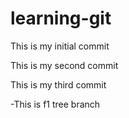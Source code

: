 # learning-git

This is my initial commit

This is my second commit

This is my third commit

-This is f1 tree branch
